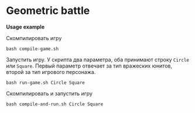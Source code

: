 # Geometric battle

**Usage example**

Скомпилировать игру
```
bash compile-game.sh
```

Запустить игру. У скрипта два параметра, оба принимают строку `Circle` или `Square`. Первый параметр отвечает за тип вражеских юнитов, второй за тип игрового персонажа.
```
bash run-game.sh Circle Square
```

Скомпилировать и запустить игру
```
bash compile-and-run.sh Circle Square
```